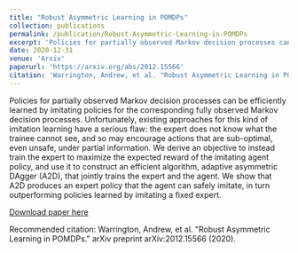```yaml
---
title: "Robust Asymmetric Learning in POMDPs"
collection: publications
permalink: /publication/Robust-Asymmetric-Learning-in-POMDPs
excerpt: 'Policies for partially observed Markov decision processes can be efficiently learned by imitating policies for the corresponding fully observed Markov decision processes. Unfortunately, existing approaches for this kind of imitation learning have a serious flaw: the expert does not know what the trainee cannot see, and so may encourage actions that are sub-optimal, even unsafe, under partial information. We derive an objective to instead train the expert to maximize the expected reward of the imitating agent policy, and use it to construct an efficient algorithm, adaptive asymmetric DAgger (A2D), that jointly trains the expert and the agent. We show that A2D produces an expert policy that the agent can safely imitate, in turn outperforming policies learned by imitating a fixed expert.'
date: 2020-12-31
venue: 'Arxiv'
paperurl: 'https://arxiv.org/abs/2012.15566'
citation: 'Warrington, Andrew, et al. "Robust Asymmetric Learning in POMDPs." arXiv preprint arXiv:2012.15566 (2020).'
---
```

Policies for partially observed Markov decision processes can be efficiently learned by imitating policies for the corresponding fully observed Markov decision processes. Unfortunately, existing approaches for this kind of imitation learning have a serious flaw: the expert does not know what the trainee cannot see, and so may encourage actions that are sub-optimal, even unsafe, under partial information. We derive an objective to instead train the expert to maximize the expected reward of the imitating agent policy, and use it to construct an efficient algorithm, adaptive asymmetric DAgger (A2D), that jointly trains the expert and the agent. We show that A2D produces an expert policy that the agent can safely imitate, in turn outperforming policies learned by imitating a fixed expert.

[Download paper here](https://arxiv.org/abs/2012.15566..pdf)

Recommended citation: Warrington, Andrew, et al. "Robust Asymmetric Learning in POMDPs." arXiv preprint arXiv:2012.15566 (2020).
